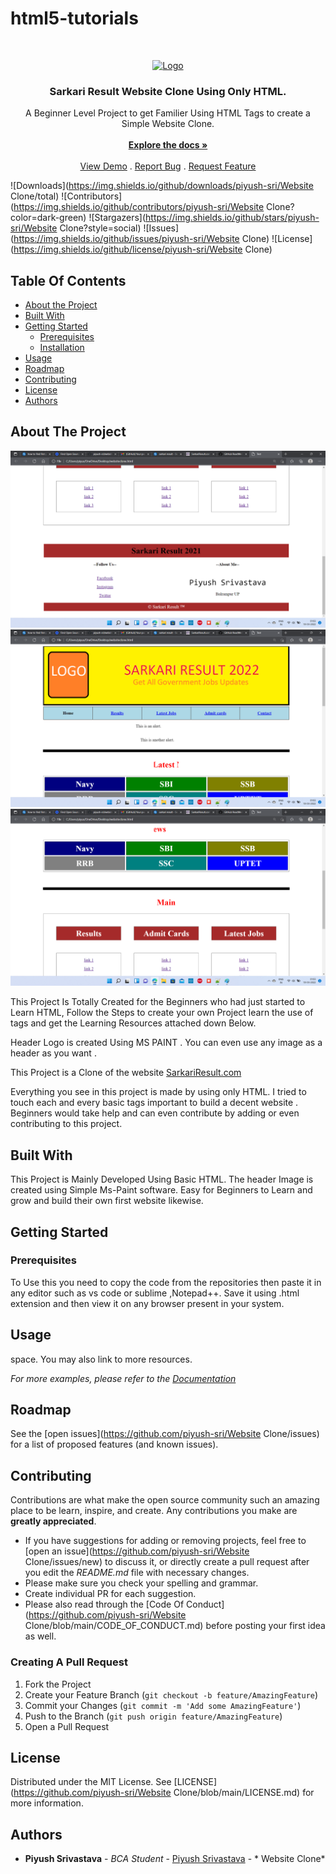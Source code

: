 # html5-tutorials
<br/>
<p align="center">
  <a href="https://github.com/piyush-sri/Website Clone">
    <img src="images/logo.png" alt="Logo" width="80" height="80">
  </a>

  <h3 align="center">Sarkari Result Website Clone Using Only HTML. </h3>

  <p align="center">
    A Beginner Level Project to get Familier Using HTML Tags to create a Simple Website Clone.
    <br/>
    <br/>
    <a href="https://github.com/piyush-sri/Website Clone"><strong>Explore the docs »</strong></a>
    <br/>
    <br/>
    <a href="https://github.com/piyush-sri/Website Clone">View Demo</a>
    .
    <a href="https://github.com/piyush-sri/Website Clone/issues">Report Bug</a>
    .
    <a href="https://github.com/piyush-sri/Website Clone/issues">Request Feature</a>
  </p>
</p>

![Downloads](https://img.shields.io/github/downloads/piyush-sri/Website Clone/total) ![Contributors](https://img.shields.io/github/contributors/piyush-sri/Website Clone?color=dark-green) ![Stargazers](https://img.shields.io/github/stars/piyush-sri/Website Clone?style=social) ![Issues](https://img.shields.io/github/issues/piyush-sri/Website Clone) ![License](https://img.shields.io/github/license/piyush-sri/Website Clone) 

## Table Of Contents

* [About the Project](#about-the-project)
* [Built With](#built-with)
* [Getting Started](#getting-started)
  * [Prerequisites](#prerequisites)
  * [Installation](#installation)
* [Usage](#usage)
* [Roadmap](#roadmap)
* [Contributing](#contributing)
* [License](#license)
* [Authors](#authors)
 

## About The Project

![Screen Shot](ss2.png)
![Screen Shot](ss3.png)
![Screen Shot](ss1.png)



This Project Is Totally Created for the Beginners who had just started to Learn HTML, Follow the Steps to create your own Project learn the use of tags and get the Learning Resources attached down Below.

Header Logo is created Using MS PAINT . You can even use any image as a header as you want .

This Project is a Clone of the website  <a href=" https://www.sarkariresult.com/">SarkariResult.com</a>

Everything you see in this project is made by using only HTML.
I tried to touch each and every basic tags important to build a decent website . Beginners would take help and can even contribute by adding or even contributing to this project.

## Built With

This Project is Mainly Developed Using Basic HTML. The header Image is created using Simple Ms-Paint software. Easy for Beginners to Learn and grow and build their own first website likewise.

## Getting Started

 

### Prerequisites

 To Use this you need to copy the code from the repositories then paste it in any editor such as vs code or sublime ,Notepad++.
Save it using .html extension and then view it on any browser present in your system.


 

## Usage

 space. You may also link to more resources.

_For more examples, please refer to the [Documentation](https://example.com)_

## Roadmap

See the [open issues](https://github.com/piyush-sri/Website Clone/issues) for a list of proposed features (and known issues).

## Contributing

Contributions are what make the open source community such an amazing place to be learn, inspire, and create. Any contributions you make are **greatly appreciated**.
* If you have suggestions for adding or removing projects, feel free to [open an issue](https://github.com/piyush-sri/Website Clone/issues/new) to discuss it, or directly create a pull request after you edit the *README.md* file with necessary changes.
* Please make sure you check your spelling and grammar.
* Create individual PR for each suggestion.
* Please also read through the [Code Of Conduct](https://github.com/piyush-sri/Website Clone/blob/main/CODE_OF_CONDUCT.md) before posting your first idea as well.

### Creating A Pull Request

1. Fork the Project
2. Create your Feature Branch (`git checkout -b feature/AmazingFeature`)
3. Commit your Changes (`git commit -m 'Add some AmazingFeature'`)
4. Push to the Branch (`git push origin feature/AmazingFeature`)
5. Open a Pull Request

## License

Distributed under the MIT License. See [LICENSE](https://github.com/piyush-sri/Website Clone/blob/main/LICENSE.md) for more information.

## Authors

* **Piyush Srivastava** - *BCA Student* - [Piyush Srivastava]( https://github.com/piyush-sri) - * Website Clone*

 
